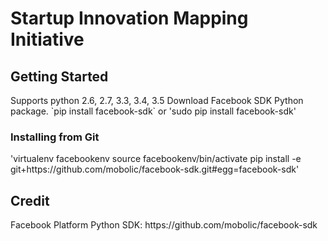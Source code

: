<h1> Startup Innovation Mapping Initiative </h1>
<h2> Getting Started </h2>
Supports python 2.6, 2.7, 3.3, 3.4, 3.5
Download Facebook SDK Python package.
`pip install facebook-sdk` 
or
'sudo pip install facebook-sdk'
<h3> Installing from Git </h3>
'virtualenv facebookenv
source facebookenv/bin/activate
pip install -e git+https://github.com/mobolic/facebook-sdk.git#egg=facebook-sdk'

<h2> Credit </h2>
Facebook Platform Python SDK: https://github.com/mobolic/facebook-sdk